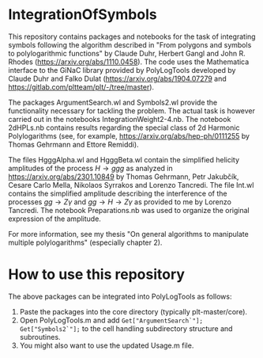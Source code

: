 # IntegrationOfSymbols
This repository contains packages and notebooks for the task of integrating symbols following the algorithm described in "From polygons and symbols to polylogarithmic functions" by Claude Duhr, Herbert Gangl and John R. Rhodes (https://arxiv.org/abs/1110.0458).
The code uses the Mathematica interface to the GiNaC library provided by PolyLogTools developed by Claude Duhr and Falko Dulat (https://arxiv.org/abs/1904.07279 and https://gitlab.com/pltteam/plt/-/tree/master).

The packages ArgumentSearch.wl and Symbols2.wl provide the functionality necessary for tackling the problem. The actual task is however carried out in the notebooks IntegrationWeight2-4.nb. The notebook 2dHPLs.nb contains results regarding the special class of 2d Harmonic Polylogarithms (see, for example, https://arxiv.org/abs/hep-ph/0111255 by Thomas Gehrmann and Ettore Remiddi).

The files HgggAlpha.wl and HgggBeta.wl contain the simplified helicity amplitudes of the process $H \to ggg$ as analyzed in https://arxiv.org/abs/2301.10849 by Thomas Gehrmann, Petr Jakubčík, Cesare Carlo Mella, Nikolaos Syrrakos and Lorenzo Tancredi. The file Int.wl contains the simplified amplitude describing the interference of the processes $gg \to Z \gamma$ and $gg \to H \to Z \gamma$ as provided to me by Lorenzo Tancredi. The notebook Preparations.nb was used to organize the original expression of the amplitude.

For more information, see my thesis "On general algorithms to manipulate multiple polylogarithms" (especially chapter 2).

# How to use this repository
The above packages can be integrated into PolyLogTools as follows:
1. Paste the packages into the core directory (typically plt-master/core).
2. Open PolyLogTools.m and add
   ```Get["ArgumentSearch`"]; Get["Symbols2`"];```
   to the cell handling subdirectory structure and subroutines.
3. You might also want to use the updated Usage.m file.
